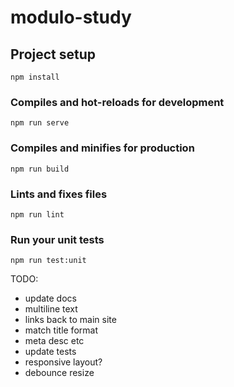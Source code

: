 # modulo-study

## Project setup
```
npm install
```

### Compiles and hot-reloads for development
```
npm run serve
```

### Compiles and minifies for production
```
npm run build
```

### Lints and fixes files
```
npm run lint
```

### Run your unit tests
```
npm run test:unit
```
TODO:
- update docs
- multiline text
- links back to main site
- match title format
- meta desc etc
- update tests
- responsive layout?
- debounce resize
